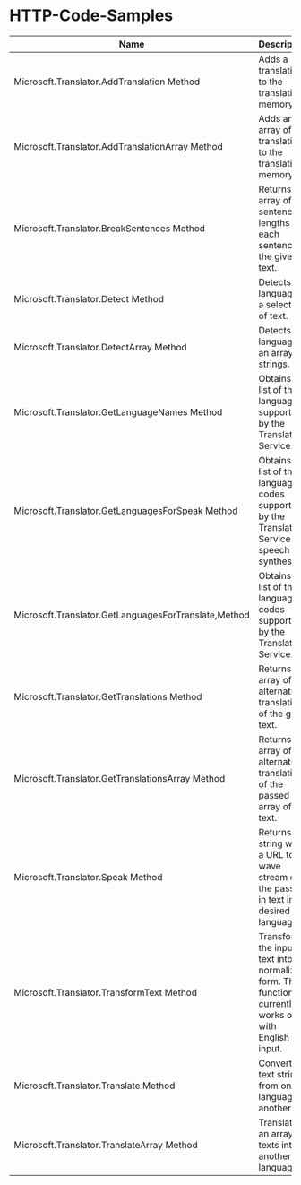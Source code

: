 # HTTP-Code-Samples


| Name                                                 | Description                                                                                             |
|------------------------------------------------------|---------------------------------------------------------------------------------------------------------|
| Microsoft.Translator.AddTranslation Method           | Adds a translation to the translation memory.                                                           |
| Microsoft.Translator.AddTranslationArray Method      | Adds an array of translations to the translation memory                                                 |
| Microsoft.Translator.BreakSentences Method           | Returns an array of sentence lengths for each sentence of the given text.                               |
| Microsoft.Translator.Detect Method                   | Detects the language of a selection of text.                                                            |
| Microsoft.Translator.DetectArray Method              | Detects the language of an array of strings.                                                            |
| Microsoft.Translator.GetLanguageNames Method         | Obtains a list of the languages supported by the Translator Service.                                    |
| Microsoft.Translator.GetLanguagesForSpeak Method     | Obtains a list of the language codes supported by the Translator Service for speech synthesis.          |
| Microsoft.Translator.GetLanguagesForTranslate,Method | Obtains a list of the language codes supported by the Translator Service.                               |
| Microsoft.Translator.GetTranslations Method          | Returns an array of alternative translations of the given text.                                         |
| Microsoft.Translator.GetTranslationsArray Method     | Returns an array of alternative translations of the passed array of text.                               |
| Microsoft.Translator.Speak Method                    | Returns a string with a URL to a wave stream of the passed in text in desired language.                 |
| Microsoft.Translator.TransformText Method            | Transforms the input text into a normalized form. The function currently works only with English input. |
| Microsoft.Translator.Translate Method                | Converts a text string from one language to another.                                                    |
| Microsoft.Translator.TranslateArray Method           | Translates an array of texts into another language.                                                     |
